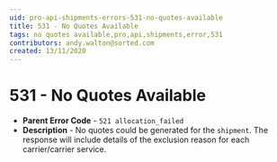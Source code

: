 ```yaml
---
uid: pro-api-shipments-errors-531-no-quotes-available
title: 531 - No Quotes Available
tags: no quotes available,pro,api,shipments,error,531
contributors: andy.walton@sorted.com
created: 13/11/2020
---
```

# 531 - No Quotes Available

* **Parent Error Code** - `521 allocation_failed`
* **Description** - No quotes could be generated for the `shipment`. The response will include details of the exclusion reason for each carrier/carrier service.